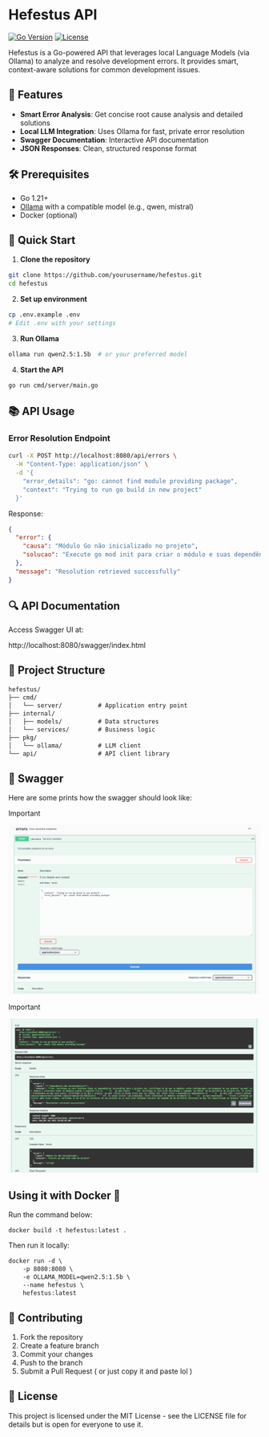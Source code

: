 # Hefestus API 

[![Go Version](https://img.shields.io/github/go-mod/go-version/yourusername/hefestus)](https://go.dev/)
[![License](https://img.shields.io/badge/license-MIT-blue.svg)](LICENSE)

Hefestus is a Go-powered API that leverages local Language Models (via Ollama) to analyze and resolve development errors. It provides smart, context-aware solutions for common development issues.

## 🌟 Features

- **Smart Error Analysis**: Get concise root cause analysis and detailed solutions
- **Local LLM Integration**: Uses Ollama for fast, private error resolution
- **Swagger Documentation**: Interactive API documentation
- **JSON Responses**: Clean, structured response format

## 🛠️ Prerequisites

- Go 1.21+
- [Ollama](https://ollama.ai/) with a compatible model (e.g., qwen, mistral)
- Docker (optional)

## 🚀 Quick Start

1. **Clone the repository**
```bash
git clone https://github.com/yourusername/hefestus.git
cd hefestus
```

2. **Set up environment**
```bash
cp .env.example .env
# Edit .env with your settings
```

3. **Run Ollama**
```bash
ollama run qwen2.5:1.5b  # or your preferred model
```

4. **Start the API**
```bash
go run cmd/server/main.go
```

## 📚 API Usage

### Error Resolution Endpoint

```bash
curl -X POST http://localhost:8080/api/errors \
  -H "Content-Type: application/json" \
  -d '{
    "error_details": "go: cannot find module providing package",
    "context": "Trying to run go build in new project"
  }'
```

Response:
```json
{
  "error": {
    "causa": "Módulo Go não inicializado no projeto",
    "solucao": "Execute go mod init para criar o módulo e suas dependências..."
  },
  "message": "Resolution retrieved successfully"
}
```

## 🔍 API Documentation

Access Swagger UI at: 

http://localhost:8080/swagger/index.html



## 📁 Project Structure

```
hefestus/
├── cmd/
│   └── server/          # Application entry point
├── internal/
│   ├── models/          # Data structures
│   └── services/        # Business logic
├── pkg/
│   └── ollama/          # LLM client
└── api/                 # API client library
```

## 📔 Swagger

Here are some prints how the swagger should look like:
> [!IMPORTANT]
> ![swagger1](https://github.com/manthysbr/hefestus/blob/main/img/image1.png)


> [!IMPORTANT]
> ![swagger2](https://github.com/manthysbr/hefestus/blob/main/img/image2.png)

## Using it with Docker 🐳

Run the command below:

```
docker build -t hefestus:latest .
```

Then run it locally:
```
docker run -d \
    -p 8080:8080 \
    -e OLLAMA_MODEL=qwen2.5:1.5b \
    --name hefestus \
    hefestus:latest
```

## 🤝 Contributing

1. Fork the repository
2. Create a feature branch
3. Commit your changes
4. Push to the branch
5. Submit a Pull Request ( or just copy it and paste lol )

## 📝 License

This project is licensed under the MIT License - see the LICENSE file for details but is open for everyone to use it.
```
